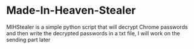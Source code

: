 # Made-In-Heaven-Stealer
MIHStealer is a simple python script that will decrypt Chrome passwords and then write the decrypted passwords in a txt file, I will work on the sending part later
